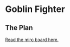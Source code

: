 # Goblin Fighter

## The Plan

[Read the miro board here.](https://miro.com/app/board/uXjVOs33i30=/?share_link_id=609035276614)
